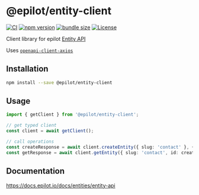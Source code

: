 # @epilot/entity-client

[![CI](https://github.com/epilot-dev/sdk-js/workflows/CI/badge.svg)](https://github.com/epilot-dev/sdk-js/actions?query=workflow%3ACI)
[![npm version](https://img.shields.io/npm/v/@epilot/entity-client.svg)](https://www.npmjs.com/package/@epilot/entity-client)
[![bundle size](https://img.shields.io/bundlephobia/minzip/@epilot/entity-client?label=gzip%20bundle)](https://bundlephobia.com/package/@epilot/entity-client)
[![License](http://img.shields.io/:license-mit-blue.svg)](https://github.com/epilot-dev/sdk-js/blob/main/LICENSE)

Client library for epilot [Entity API](https://docs.epilot.io/api/entity)

Uses [`openapi-client-axios`](https://github.com/anttiviljami/openapi-client-axios)

## Installation

```bash
npm install --save @epilot/entity-client
```

## Usage

```typescript
import { getClient } from '@epilot/entity-client';

// get typed client
const client = await getClient();

// call operations
const createResponse = await client.createEntity({ slug: 'contact' }, { first_name: 'Example', last_name: 'Entity' });
const getResponse = await client.getEntity({ slug: 'contact', id: createResponse.data._id });
```

## Documentation

https://docs.epilot.io/docs/entities/entity-api

